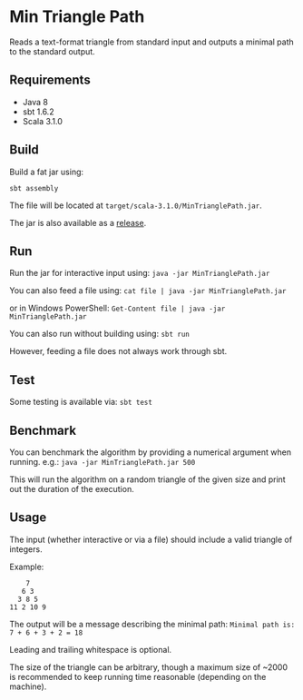 #  Min Triangle Path

Reads a text-format triangle from standard input and outputs a minimal path to the standard output.

## Requirements

- Java 8
- sbt 1.6.2
- Scala 3.1.0

## Build

Build a fat jar using:

`sbt assembly`

The file will be located at `target/scala-3.1.0/MinTrianglePath.jar`.

The jar is also available as a [release](https://github.com/PetrosPapapa/triangle-path/releases/latest).

## Run

Run the jar for interactive input using:
`java -jar MinTrianglePath.jar`

You can also feed a file using:
`cat file | java -jar MinTrianglePath.jar`

or in Windows PowerShell:
`Get-Content file | java -jar MinTrianglePath.jar`


You can also run without building using:
`sbt run`

However, feeding a file does not always work through sbt.

## Test

Some testing is available via:
`sbt test`

## Benchmark

You can benchmark the algorithm by providing a numerical argument when running. 
e.g.:
`java -jar MinTrianglePath.jar 500`

This will run the algorithm on a random triangle of the given size and print out the duration of the execution.

## Usage

The input (whether interactive or via a file) should include a valid triangle of integers.

Example:
```
    7
   6 3
  3 8 5
11 2 10 9
```

The output will be a message describing the minimal path:
`Minimal path is: 7 + 6 + 3 + 2 = 18`

Leading and trailing whitespace is optional. 

The size of the triangle can be arbitrary, though a maximum size of ~2000 is recommended to keep running time reasonable (depending on the machine).
